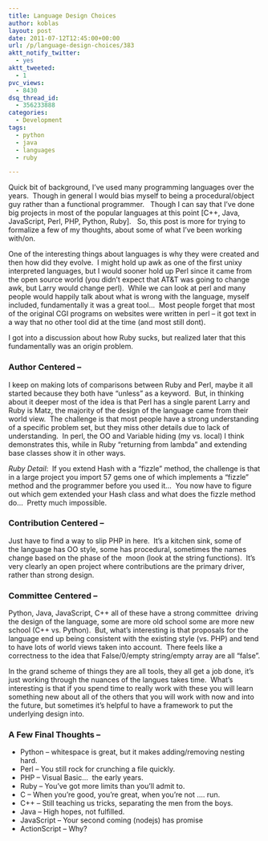 ```yaml
---
title: Language Design Choices
author: koblas
layout: post
date: 2011-07-12T12:45:00+00:00
url: /p/language-design-choices/383
aktt_notify_twitter:
  - yes
aktt_tweeted:
  - 1
pvc_views:
  - 8430
dsq_thread_id:
  - 356233888
categories:
  - Development
tags:
  - python
  - java
  - languages
  - ruby

---
```

Quick bit of background, I&#8217;ve used many programming languages over the years.  Though in general I would bias myself to being a procedural/object guy rather than a functional programmer.   Though I can say that I&#8217;ve done big projects in most of the popular languages at this point [C++, Java, JavaScript, Perl, PHP, Python, Ruby].   So, this post is more for trying to formalize a few of my thoughts, about some of what I&#8217;ve been working with/on.

One of the interesting things about languages is why they were created and then how did they evolve.  I might hold up awk as one of the first unixy interpreted languages, but I would sooner hold up Perl since it came from the open source world (you didn&#8217;t expect that AT&T was going to change awk, but Larry would change perl).  While we can look at perl and many people would happily talk about what is wrong with the language, myself included, fundamentally it was a great tool&#8230;  Most people forget that most of the original CGI programs on websites were written in perl &#8211; it got text in a way that no other tool did at the time (and most still dont).

I got into a discussion about how Ruby sucks, but realized later that this fundamentally was an origin problem.

### Author Centered &#8211;

I keep on making lots of comparisons between Ruby and Perl, maybe it all started because they both have &#8220;unless&#8221; as a keyword.  But, in thinking about it deeper most of the idea is that Perl has a single parent Larry and Ruby is Matz, the majority of the design of the language came from their world view.  The challenge is that most people have a strong understanding of a specific problem set, but they miss other details due to lack of understanding.  In perl, the OO and Variable hiding (my vs. local) I think demonstrates this, while in Ruby &#8220;returning from lambda&#8221; and extending base classes show it in other ways.

_Ruby Detail_:  If you extend Hash with a &#8220;fizzle&#8221; method, the challenge is that in a large project you import 57 gems one of which implements a &#8220;fizzle&#8221; method and the programmer before you used it&#8230;  You now have to figure out which gem extended your Hash class and what does the fizzle method do&#8230;  Pretty much impossible.

### Contribution Centered &#8211;

Just have to find a way to slip PHP in here.  It&#8217;s a kitchen sink, some of the language has OO style, some has procedural, sometimes the names change based on the phase of the  moon (look at the string functions).  It&#8217;s very clearly an open project where contributions are the primary driver, rather than strong design.

### Committee Centered &#8211;

Python, Java, JavaScript, C++ all of these have a strong committee  driving the design of the language, some are more old school some are more new school (C++ vs. Python).  But, what&#8217;s interesting is that proposals for the language end up being consistent with the existing style (vs. PHP) and tend to have lots of world views taken into account.  There feels like a correctness to the idea that False/0/empty string/empty array are all &#8220;false&#8221;.

In the grand scheme of things they are all tools, they all get a job done, it&#8217;s just working through the nuances of the langues takes time.  What&#8217;s interesting is that if you spend time to really work with these you will learn something new about all of the others that you will work with now and into the future, but sometimes it&#8217;s helpful to have a framework to put the underlying design into.

### A Few Final Thoughts &#8211;

  * Python &#8211; whitespace is great, but it makes adding/removing nesting hard.
  * Perl &#8211; You still rock for crunching a file quickly.
  * PHP &#8211; Visual Basic&#8230;  the early years.
  * Ruby &#8211; You&#8217;ve got more limits than you&#8217;ll admit to.
  * C &#8211; When you&#8217;re good, you&#8217;re great, when you&#8217;re not &#8230;. run.
  * C++ &#8211; Still teaching us tricks, separating the men from the boys.
  * Java &#8211; High hopes, not fulfilled.
  * JavaScript &#8211; Your second coming (nodejs) has promise
  * ActionScript &#8211; Why?
